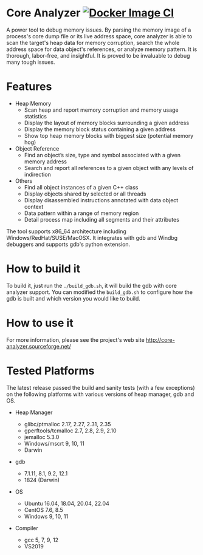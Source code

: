 # Core Analyzer [![Docker Image CI](https://github.com/yanqi27/core_analyzer/actions/workflows/docker-image.yml/badge.svg)](https://github.com/yanqi27/core_analyzer/actions/workflows/docker-image.yml)
A power tool to debug memory issues. By parsing the memory image of a process's core dump file or its live address space, core analyzer is able to scan the target's heap data for memory corruption, search the whole address space for data object's references, or analyze memory pattern. It is thorough, labor-free, and insightful. It is proved to be invaluable to debug many tough issues.

# Features
* Heap Memory
    - Scan heap and report memory corruption and memory usage statistics
    - Display the layout of memory blocks surrounding a given address
    - Display the memory block status containing a given address
    - Show top heap memory blocks with biggest size (potential memory hog)
* Object Reference
    - Find an object’s size, type and symbol associated with a given memory address
    - Search and report all references to a given object with any levels of indirection
* Others
    - Find all object instances of a given C++ class
    - Display objects shared by selected or all threads
    - Display disassembled instructions annotated with data object  context
    - Data pattern within a range of memory region
    - Detail process map including all segments and their attributes

The tool supports x86_64 architecture including Windows/RedHat/SUSE/MacOSX. It integrates with gdb and Windbg debuggers and supports gdb's python extension.

# How to build it
To build it, just run the `./build_gdb.sh`, it will build the gdb with core analyzer support. You can modified the `build_gdb.sh` to configure how the gdb is built and which version you would like to build.

# How to use it
For more information, please see the project's web site http://core-analyzer.sourceforge.net/

# Tested Platforms
The latest release passed the build and sanity tests (with a few exceptions) on the following platforms with various versions of heap manager, gdb and OS.

* Heap Manager
    - glibc/ptmalloc 2.17, 2.27, 2.31, 2.35
	- gperftools/tcmalloc 2.7, 2.8, 2.9, 2.10
	- jemalloc 5.3.0
	- Windows/mscrt 9, 10, 11
	- Darwin

* gdb
    - 7.1.11, 8.1, 9.2, 12.1
	- 1824 (Darwin)

* OS
    - Ubuntu 16.04, 18.04, 20.04, 22.04
	- CentOS 7.6, 8.5
	- Windows 9, 10, 11

* Compiler
    - gcc 5, 7, 9, 12
	- VS2019
